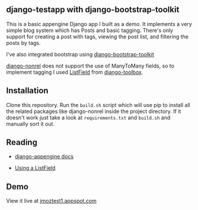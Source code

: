 ## django-testapp with django-bootstrap-toolkit

This is a basic appengine Django app I built as a demo.  It implements a very simple blog system which has Posts and basic tagging.  There's only support for creating a post with tags, viewing the post list, and filtering the posts by tags.

I've also integrated bootstrap using [django-bootstrap-toolkit](https://github.com/dyve/django-bootstrap-toolkit)

[django-nonrel](https://github.com/django-nonrel/django-nonrel) does not support the use of ManyToMany fields, so to implement tagging I used [ListField](https://gist.github.com/1200165) from [django-toolbox](https://github.com/django-nonrel/djangotoolbox).
	
## Installation

Clone this repository.  Run the `build.sh` script which will use pip to install all the related packages like django-nonrel inside the project directory.  If it doesn't work just take a look at `requirements.txt` and `build.sh` and manually sort it out.

## Reading

* [django-appengine docs](http://www.allbuttonspressed.com/projects/djangoappengine)

* [Using a ListField](https://gist.github.com/1200165)

## Demo

View it live at [jmoztest1.appspot.com](http://jmoztest1.appspot.com/)